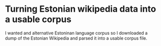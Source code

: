# Turning Estonian wikipedia data into a usable corpus

I wanted and alternative Estoninan language corpus so I downloaded a dump of the Estonian Wikipedia and parsed it into a usable corpus file.

